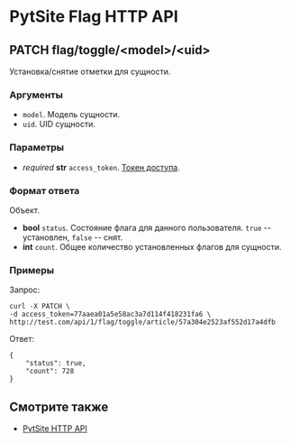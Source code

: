 # PytSite Flag HTTP API


## PATCH flag/toggle/\<model\>/\<uid\>

Установка/снятие отметки для сущности. 


### Аргументы

- `model`. Модель сущности.
- `uid`. UID сущности.


### Параметры
- *required* **str** `access_token`. [Токен доступа](https://github.com/pytsite/pytsite/blob/devel/pytsite/auth/doc/ru/http_api.md).


### Формат ответа

Объект.

- **bool** `status`. Состояние флага для данного пользователя. `true` -- установлен, `false` -- снят.
- **int** `count`. Общее количество установленных флагов для сущности.


### Примеры

Запрос:

```
curl -X PATCH \
-d access_token=77aaea01a5e58ac3a7d114f418231fa6 \
http://test.com/api/1/flag/toggle/article/57a304e2523af552d17a4dfb
```


Ответ:
```
{
    "status": true,
    "count": 728
}
```


## Смотрите также

- [PytSite HTTP API](https://github.com/pytsite/pytsite/blob/devel/pytsite/http_api/doc/ru/index.md)
